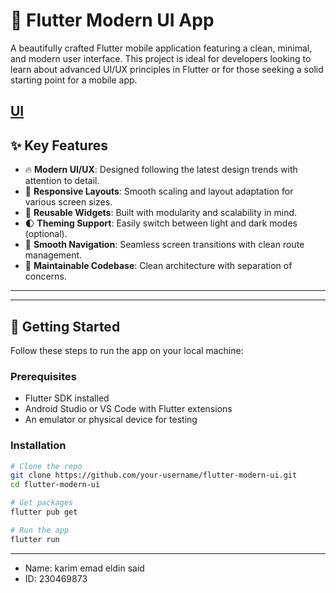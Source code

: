 # 📱 Flutter Modern UI App

A beautifully crafted Flutter mobile application featuring a clean, minimal, and modern user interface. This project is ideal for developers looking to learn about advanced UI/UX principles in Flutter or for those seeking a solid starting point for a mobile app.

[UI](https://github.com/user-attachments/assets/a480eb3a-77ff-46fc-9338-47ed902183ba)
---

## ✨ Key Features

- 🔥 **Modern UI/UX**: Designed following the latest design trends with attention to detail.
- 📱 **Responsive Layouts**: Smooth scaling and layout adaptation for various screen sizes.
- 🔁 **Reusable Widgets**: Built with modularity and scalability in mind.
- 🌓 **Theming Support**: Easily switch between light and dark modes (optional).
- 🚀 **Smooth Navigation**: Seamless screen transitions with clean route management.
- 🧪 **Maintainable Codebase**: Clean architecture with separation of concerns.

---


---

## 🚀 Getting Started

Follow these steps to run the app on your local machine:

### Prerequisites

- Flutter SDK installed
- Android Studio or VS Code with Flutter extensions
- An emulator or physical device for testing

### Installation

```bash
# Clone the repo
git clone https://github.com/your-username/flutter-modern-ui.git
cd flutter-modern-ui

# Get packages
flutter pub get

# Run the app
flutter run
```
---
- Name: karim emad eldin said
- ID: 230469873
